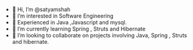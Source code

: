 - 👋 Hi, I’m @satyamshah
- 👀 I’m interested in  Software Engineering
- 🌱 Experienced in Java ,Javascript and mysql.
- 🌱 I’m currently learning Spring , Struts and Hibernate
- 💞️ I’m looking to collaborate on projects involving Java, Spring , Struts and hibernate.


<!---
satyamshah/satyamshah is a ✨ special ✨ repository because its `README.md` (this file) appears on your GitHub profile.
You can click the Preview link to take a look at your changes.
--->
